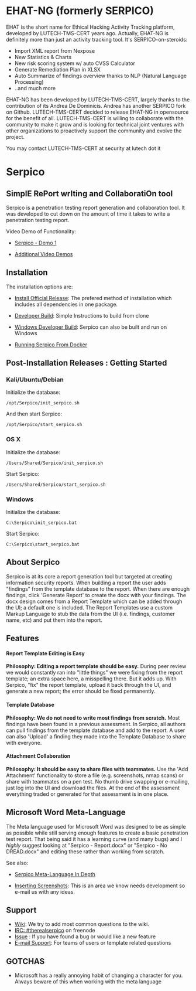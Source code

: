 # EHAT-NG (formerly SERPICO)

EHAT is the short name for Ethical Hacking Activity Tracking platform, developed by LUTECH-TMS-CERT years ago.
Actually, EHAT-NG is definitely more than just an activity tracking tool. It's SERPICO-on-steroids:
* Import XML report from Nexpose
* New Statistics & Charts
* New risk scoring system w/ auto CVSS Calculator
* Generate Remediation Plan in XLSX
* Auto Summarize of findings overview thanks to NLP (Natural Language Processing)
* ..and much more

EHAT-NG has been developed by LUTECH-TMS-CERT, largely thanks to the contribution of its Andrea De Dominicis. Andrea has another SERPICO fork on Github.
LUTECH-TMS-CERT decided to release EHAT-NG in opensource for the benefit of all.
LUTECH-TMS-CERT is willing to collaborate with the community to make it grow and is looking for technical joint ventures with other organizations to proactively support the community and evolve the project.

You may contact LUTECH-TMS-CERT at security at lutech dot it

# Serpico
## SimplE RePort wrIting and CollaboratiOn tool
Serpico is a penetration testing report generation and collaboration tool. It was developed to cut down on the amount of time it takes to write a penetration testing report.

Video Demo of Functionality:

* [Serpico - Demo 1](https://www.youtube.com/watch?v=G_qYcL4ynSc)

* [Additional Video Demos](https://github.com/SerpicoProject/Serpico/wiki#online-demos)

## Installation

The installation options are:

* [Install Official Release](https://github.com/SerpicoProject/Serpico/releases): The prefered method of installation which includes all dependencies in one package.

* [Developer Build](https://github.com/SerpicoProject/Serpico/wiki/Developer-Build): Simple Instructions to build from clone

* [Windows Developer Build](https://github.com/SerpicoProject/Serpico/wiki/Windows-Installation): Serpico can also be built and run on Windows

* [Running Serpico From Docker](https://github.com/SerpicoProject/Serpico/wiki/Running-Serpico-From-Docker)

## Post-Installation Releases : Getting Started

### Kali/Ubuntu/Debian

Initialize the database:
```
/opt/Serpico/init_serpico.sh
```

And then start Serpico:
```
/opt/Serpico/start_serpico.sh
```

### OS X

Initialize the database:
```
/Users/Shared/Serpico/init_serpico.sh
```

Start Serpico:
```
/Users/Shared/Serpico/start_serpico.sh
```

### Windows

Initialize the database:
```
C:\Serpico\init_serpico.bat
```

Start Serpico:
```
C:\Serpico\start_serpico.bat
```

## About Serpico
Serpico is at its core a report generation tool but targeted at creating information security reports. When building a report the user adds "findings" from the template database to the report. When there are enough findings, click 'Generate Report' to create the docx with your findings. The docx design comes from a Report Template which can be added through the UI; a default one is included. The Report Templates use a custom Markup Language to stub the data from the UI (i.e. findings, customer name, etc) and put them into the report.

## Features
#### Report Template Editing is Easy
**Philosophy: Editing a report template should be easy.**
During peer review we would constantly ran into "little things" we were fixing from the report template; an extra space here, a misspelling there. But it adds up. With Serpico, "fix" the report template, upload it back through the UI, and generate a new report; the error should be fixed permanently.

#### Template Database
**Philosophy: We do not need to write most findings from scratch.**
Most findings have been found in a previous assessment. In Serpico, all authors can pull findings from the template database and add to the report. A user can also 'Upload' a finding they made into the Template Database to share with everyone.

#### Attachment Collaboration
**Philosophy: It should be easy to share files with teammates.**
Use the 'Add Attachment' functionality to store a file (e.g. screenshots, nmap scans) or share with teammates on a pen test. No thumb drive swapping or e-mailing, just log into the UI and download the files. At the end of the assessment everything traded or generated for that assessment is in one place.


## Microsoft Word Meta-Language
The Meta language used for Microsoft Word was designed to be as simple as possible while still serving enough features to create a basic penetration test report.  That being said it has a learning curve (and many bugs) and I _highly_ suggest looking at "Serpico - Report.docx" or "Serpico - No DREAD.docx" and editing these rather than working from scratch.

See also:

* [Serpico Meta-Language In Depth](https://github.com/SerpicoProject/Serpico/wiki/Serpico-Meta-Language-In-Depth)

* [Inserting Screenshots](https://github.com/SerpicoProject/Serpico/wiki/Inserting-Screenshots): This is an area we know needs development so e-mail us with any ideas.


## Support
* [Wiki](https://github.com/MooseDojo/Serpico/wiki): We try to add most common questions to the wiki.
* [IRC: #therealserpico](http://webchat.freenode.net/?channels=%23therealserpico&uio=d4) on freenode
* [Issue](https://github.com/SerpicoProject/Serpico/issues/new) : If you have found a bug or would like a new feature
* [E-mail Support](https://www.serpicoproject.com/purchase/): For teams of users or template related questions

## GOTCHAS
* Microsoft has a really annoying habit of changing a character for you. Always beware of this when working with the meta language
